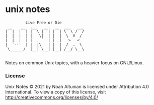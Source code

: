 # unix notes

```
         Live Free or Die
 __    __  .__   __.  __  ___   ___ 
|  |  |  | |  \ |  | |  | \  \ /  / 
|  |  |  | |   \|  | |  |  \  V  /  
|  |  |  | |  . `  | |  |   >   <   
|  `--'  | |  |\   | |  |  /  .  \  
 \______/  |__| \__| |__| /__/ \__\ 
                                    

```

Notes on common Unix topics, with a heavier focus on GNU/Linux.

### License

Unix Notes © 2021 by Noah Altunian is licensed under Attribution 4.0 International. To view a copy
of this license, visit http://creativecommons.org/licenses/by/4.0/
